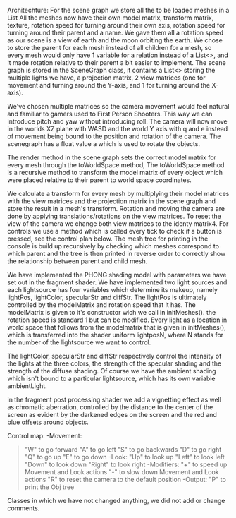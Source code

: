 Architechture:
For the scene graph we store all the to be loaded meshes in a List<Mesh>
All the meshes now have their own model matrix, transform matrix, texture, rotation speed for turning around their own axis, rotation speed for turning around their parent and a name. We gave them all a rotation speed as our scene
is a view of earth and the moon orbiting the earth. We chose to store
the parent for each mesh instead of all children for a mesh, so every
mesh would only have 1 variable for a relation instead of a List<>,
and it made rotation relative to their parent a bit easier to implement. The scene graph is stored in the
SceneGraph class, it contains a List<> storing the multiple lights we
have, a projection matrix, 2 view matrices (one for movement and
turning around the Y-axis, and 1 for turning around the X-axis).

We've chosen multiple matrices so the camera movement would feel
natural and familiar to gamers used to First Person Shooters. This way
we can introduce	pitch and yaw without introducing roll. The camera
will now move in the worlds XZ plane with WASD and the world Y axis
with q and e instead of  movement being bound to the position and
rotation of the camera. The scenegraph has a float value a which is
used to rotate the objects.

The render method in the scene graph sets the correct model matrix for
every mesh through the toWorldSpace method, The toWorldSpace method is
a recursive method to transform the model matrix of every object which
were placed relative to their parent to world space coordinates. 

We calculate a transform for every mesh by multiplying their model
matrices with the view matrices and the projection matrix in the scene graph and store the result in a mesh's transform.
Rotation and moving the camera are done by applying translations/rotations on the view matrices.
To reset the view of the camera we change both view matrices to the
identy matrix4. For controls we use a method which is called every
tick to check if a button is pressed, see the control plan below.
The mesh tree for printing in the console is build up recursively by
checking which meshes correspond to which parent and the tree is then
printed in reverse order to correctly show the relationship between
parent and child mesh.

We have implemented the PHONG shading model with parameters we have
set out in the fragment shader. We have implemented two light sources and
each lightsource has four variables which determine its makeup, namely
lightPos, lightColor, specularStr and diffStr. The lightPos is ultimately
controlled by the modelMatrix and rotation speed that it has. The
modelMatrix is given to it's constructor wich we call in
initMeshes(). the rotation speed is standard 1 but can be
modified. Every light as a location in world space that follows from
the modelmatrix that is given in initMeshes(), which is transferred
into the shader uniform lightposN, where N stands for the number of
the lightsource we want to control.

The lightColor, specularStr and diffStr respectively control the
intensity of the lights at the three colors, the strength of the
specular shading and the strength of the diffuse shading. Of course we
have the ambient shading which isn't bound to a particular
lightsource, which has its own variable ambientLight.

in the fragment post processing shader we add a vignetting effect as well as chromatic aberration,
controlled by the distance to the center of the screen as evident by the darkened edges on the screen and the red and blue offsets around objects.

Control map:
-Movement:
  >"W" to go forward
  >"A" to go left
  >"S" to go backwards
  >"D" to go right
  >"Q" to go up
  >"E" to go down
-Look:
  >"Up" to look up
  >"Left" to look left
  >"Down" to look down
  >"Right" to look right
-Modifiers:
  >"+" to speed up Movement and Look actions
  >"-" to slow down Movement and Look actions
  >"R" to reset the camera to the default position
-Output:
  >"P" to print the Obj tree

Classes in which we have not changed anything, we did not add or change comments.
